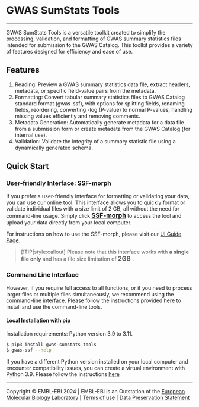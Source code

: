 # GWAS SumStats Tools
___

GWAS SumStats Tools is a versatile toolkit created to simplify the processing, validation, and formatting of GWAS summary statistics files intended for submission to the GWAS Catalog. This toolkit provides a variety of features designed for efficiency and ease of use.

## Features
1. Reading: Preview a GWAS summary statistics data file, extract headers, metadata, or specific field-value pairs from the metadata.
2. Formatting: Convert tabular summary statistics files to GWAS Catalog standard format (gwas-ssf), with options for splitting fields, renaming fields, reordering, converting -log (P-value) to normal P-values, handling missing values efficiently and removing comments.
3. Metadata Generation: Automatically generate metadata for a data file from a submission form or create metadata from the GWAS Catalog (for internal use).
4. Validation: Validate the integrity of a summary statistic file using a dynamically generated schema.

## Quick Start

### User-friendly Interface: SSF-morph
If you prefer a user-friendly interface for formatting or validating your data, you can use our online tool. This interface allows you to quickly format or validate individual files with a size limit of 2 GB, all without the need for command-line usage. Simply click **<span style="font-size:1.2em;">[SSF-morph](https://ebispot.github.io/gwas-sumstat-format-was/)</span>** to access the tool and upload your data directly from your local computer.

For instructions on how to use the SSF-morph, please visit our [UI Guide Page](UI_format).

> [!TIP|style:callout]
> Please note that this interface works with **a single file only** and has a file size limitation of  <span style="font-size:1.2em;">**2GB** </span>. 



### Command Line Interface
However, if you require full access to all functions, or if you need to process larger files or multiple files simultaneously, we recommend using the command-line interface. Please follow the instructions provided here to install and use the command-line tools.

#### Local Installation with pip
Installation requirements: Python  version 3.9 to 3.11.
```bash
$ pip3 install gwas-sumstats-tools
$ gwas-ssf --help
```

If you have a different Python version installed on your local computer and encounter compatibility issues, you can create a virtual environment with Python 3.9. Please follow the instructions [here](install)

----
Copyright © EMBL-EBI 2024 | EMBL-EBI is an Outstation of the [European Molecular Biology Laboratory](https://www.embl.org/) | [Terms of use](https://www.ebi.ac.uk/about/terms-of-use) | [Data Preservation Statement](https://www.ebi.ac.uk/long-term-data-preservation)
